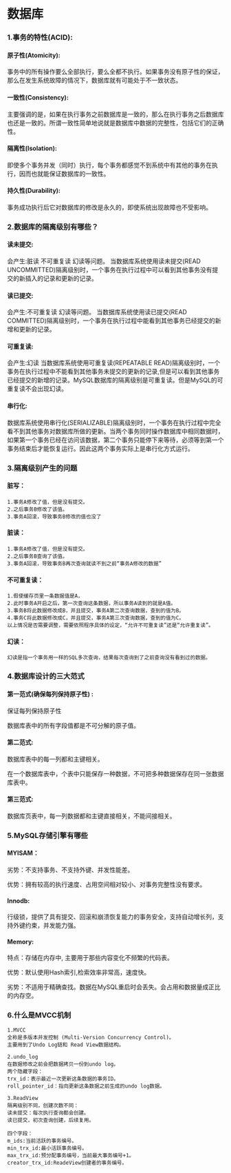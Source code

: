 # 数据库

### 1.事务的特性(ACID):

#### 原子性(Atomicity):
事务中的所有操作要么全部执行，要么全都不执行。如果事务没有原子性的保证，那么在发生系统故障的情况下，数据库就有可能处于不一致状态。

#### 一致性(Consistency):
主要强调的是，如果在执行事务之前数据库是一致的，那么在执行事务之后数据库也还是一致的。所谓一致性简单地说就是数据库中数据的完整性，包括它们的正确性。

#### 隔离性(Isolation):
即使多个事务并发（同时）执行，每个事务都感觉不到系统中有其他的事务在执行，因而也就能保证数据库的一致性。

#### 持久性(Durability):
事务成功执行后它对数据库的修改是永久的，即使系统出现故障也不受影响。

### 2.数据库的隔离级别有哪些？

#### 读未提交:
会产生:脏读 不可重复读 幻读等问题。
当数据库系统使用读未提交(READ UNCOMMITTED)隔离级别时，一个事务在执行过程中可以看到其他事务没有提交的新插入的记录和更新的记录。

#### 读已提交:
会产生:不可重复读 幻读等问题。
当数据库系统使用读已提交(READ COMMITTED)隔离级别时，一个事务在执行过程中能看到其他事务已经提交的新增和更新的记录。

#### 可重复读:
会产生:幻读
当数据库系统使用可重复读(REPEATABLE READ)隔离级别时，一个事务在执行过程中不能看到其他事务未提交的更新的记录,但是可以看到其他事务已经提交的新增的记录。MySQL数据库的隔离级别是可重复读。但是MySQL的可重复读不会出现幻读。

#### 串行化:
数据库系统使用串行化(SERIALIZABLE)隔离级别时，一个事务在执行过程中完全看不到其他事务对数据库所做的更新。当两个事务同时操作数据库中相同数据时，如果第一个事务已经在访问该数据，第二个事务只能停下来等待，必须等到第一个事务结束后才能恢复运行。因此这两个事务实际上是串行化方式运行。


### 3.隔离级别产生的问题

#### 脏写：
```
1.事务A修改了值，但是没有提交。
2.之后事务B修改了该值。
3.事务A回滚，导致事务B修改的值也没了
```

#### 脏读：
```
1.事务A修改了值，但是没有提交。
2.之后事务B查询了该值。
3.事务A回滚，导致事务B再次查询就读不到之前“事务A修改的数据”
```

#### 不可重复读：
```
1.假使缓存页里一条数据值是A，
2.此时事务A开启之后，第一次查询这条数据，所以事务A读到的就是A值。
3.事务B将此数据修改成B，并且提交，事务A第二次查询数据，查到的值为B。
4.事务C将此数据修改成C，并且提交，事务A第三次查询数据，查到的值为C。
以上情况是否需要调整，需要依照程序具体的设定，“允许不可重复读”还是“允许重复读”。
```

#### 幻读：
```
幻读是指一个事务用一样的SQL多次查询，结果每次查询到了之前查询没有看到过的数据。
```
### 4.数据库设计的三大范式

#### 第一范式(确保每列保持原子性) :
保证每列保持原子性

数据库表中的所有字段值都是不可分解的原子值。

#### 第二范式:
数据库表中的每一列都和主键相关。

在一个数据库表中，个表中只能保存一种数据，不可把多种数据保存在同一张数据库表中。

#### 第三范式:
数据库页表中，每一列数据都和主键直接相关，不能间接相关。

### 5.MySQL存储引擎有哪些

#### MYISAM：
劣势：不支持事务、不支持外键、并发性能差。

优势：拥有较高的执行速度、占用空间相对较小、对事务完整性没有要求。

#### Innodb:
行级锁，提供了具有提交、回滚和崩溃恢复能力的事务安全，支持自动增长列，支持外键约束，并发能力强。

#### Memory:
特点：存储在内存中, 主要用于那些内容变化不频繁的代码表。

优势：默认使用Hash索引,检索效率非常高，速度快。

劣势：不适用于精确查找。数据在MySQL重启时会丢失。会占用和数据量成正比的内存空。

### 6.什么是MVCC机制
```
1.MVCC
全称是多版本并发控制 (Multi-Version Concurrency Control)。
主要用到了Undo Log链和 Read View数据结构。

2.undo_log
在数据修改之前会把数据拷贝一份到undo log。
两个隐藏字段：
trx_id：表示最近一次更新这条数据的事务ID。
roll_pointer_id：指向更新这条数据之前生成的undo log数据。

3.ReadView
隔离级别不同，创建次数不同：
读未提交：每次执行查询都会创建。
读已提交，初次查询创建，后续复用。

四个字段：
m_ids:当前活跃的事务编号。
min_trx_id:最小活跃事务编号。
max_trx_id:预分配事务编号，当前最大事务编号+1。
creator_trx_id:ReadeView创建者的事务编号。
```
